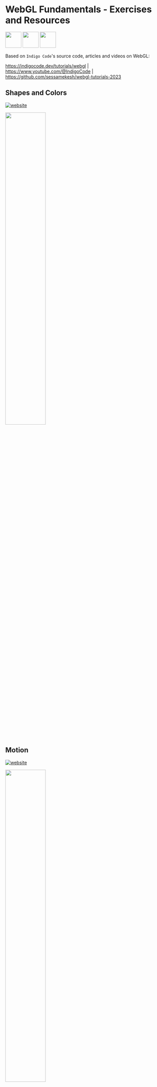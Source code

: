 # WebGL Fundamentals - Exercises and Resources

<img width="50" src="https://github.com/clodoN1109/webGL_fundamentals_exercises/assets/104923248/ce8d1197-ad6a-4f11-b383-5fb8caa09bee" />
<img width="50" src="https://github.com/clodoN1109/webGL_fundamentals_exercises/assets/104923248/e2627385-a229-42cc-b061-c66b6dbe9411" />
<img width="50" src="https://github.com/clodoN1109/webGL_fundamentals_exercises/assets/104923248/cf39bdda-a034-4495-8cc8-d9561a7fd846" />





Based on `Indigo Code`'s source code, articles and videos on WebGL:

https://indigocode.dev/tutorials/webgl | https://www.youtube.com/@IndigoCode | https://github.com/sessamekesh/webgl-tutorials-2023

##

## Shapes and Colors

<a href="https://clodon1109.github.io/webGL_fundamentals/01-shapes/index.html">![website](https://img.shields.io/badge/Github_Pages-Shapes_and_Colors-blue)</a>

<a href="https://clodon1109.github.io/webGL_fundamentals/01-shapes/index.html">

  <img width="50%" src="https://github.com/clodoN1109/webGL_fundamentals_exercises/assets/104923248/3822bdcd-895e-42b0-a144-11e967bd4398" />

</a>

## Motion
<a href="https://clodon1109.github.io/webGL_fundamentals/02-motion/index.html">![website](https://img.shields.io/badge/Github_Pages-Motion_on_WebGL-blue)</a>

<a href="https://clodon1109.github.io/webGL_fundamentals/02-motion/index.html">

  <img width="50%" src="https://github.com/clodoN1109/webGL_fundamentals/assets/104923248/8bee7221-1615-4716-9d1b-7ba80d378e5c" />

</a>

## 3D Fundamentals

<a href="https://clodon1109.github.io/webGL_fundamentals/03-intro-to-3d/index.html">![website](https://img.shields.io/badge/Github_Pages-Intro_to_3D-blue)</a>

<a href="https://clodon1109.github.io/webGL_fundamentals/03-intro-to-3d/index.html">

  <img width="50%" src="https://github.com/clodoN1109/webGL_fundamentals/assets/104923248/5dd26d9e-7cde-43ee-8fdf-0fc60822a91b" />

</a>

# Recommended resources for learning

- https://webgl2fundamentals.org/
- https://www.scratchapixel.com/
- https://indigocode.dev/tutorials/webgl
- https://www.youtube.com/@IndigoCode
- https://www.youtube.com/watch?v=f-9LEoYYvE4

